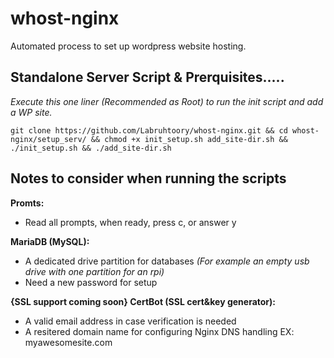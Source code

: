 # whost-nginx

 Automated process to set up wordpress website hosting.
 
 
 
 
## Standalone Server Script & Prerquisites.....
 
 *Execute this one liner (Recommended as Root) to run the init script and add a WP site.*
                        
    git clone https://github.com/Labruhtoory/whost-nginx.git && cd whost-nginx/setup_serv/ && chmod +x init_setup.sh add_site-dir.sh && ./init_setup.sh && ./add_site-dir.sh




## Notes to consider when running the scripts

**Promts:**
   - Read all prompts, when ready, press c, or answer y

**MariaDB (MySQL):**
   - A dedicated drive partition for databases *(For example an empty usb drive with one partition for an rpi)*
   - Need a new password for setup

**{SSL support coming soon} CertBot (SSL cert&key generator):**
   - A valid email address in case verification is needed
   - A resitered domain name for configuring Nginx DNS handling EX: myawesomesite.com
